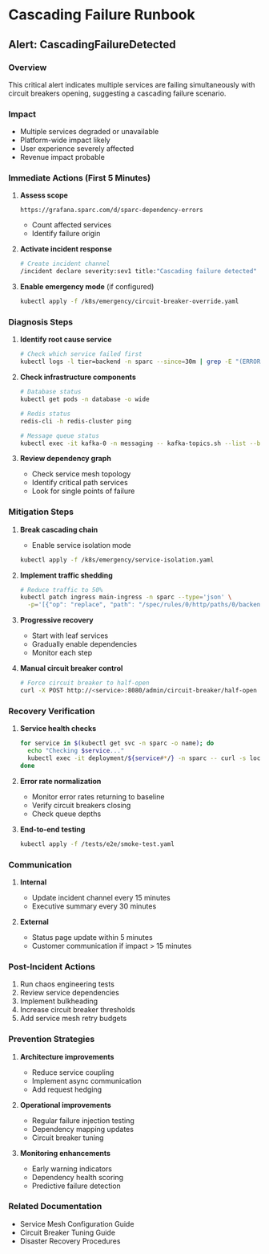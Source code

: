 # Cascading Failure Runbook

## Alert: CascadingFailureDetected

### Overview
This critical alert indicates multiple services are failing simultaneously with circuit breakers opening, suggesting a cascading failure scenario.

### Impact
- Multiple services degraded or unavailable
- Platform-wide impact likely
- User experience severely affected
- Revenue impact probable

### Immediate Actions (First 5 Minutes)

1. **Assess scope**
   ```
   https://grafana.sparc.com/d/sparc-dependency-errors
   ```
   - Count affected services
   - Identify failure origin

2. **Activate incident response**
   ```bash
   # Create incident channel
   /incident declare severity:sev1 title:"Cascading failure detected"
   ```

3. **Enable emergency mode** (if configured)
   ```bash
   kubectl apply -f /k8s/emergency/circuit-breaker-override.yaml
   ```

### Diagnosis Steps

1. **Identify root cause service**
   ```bash
   # Check which service failed first
   kubectl logs -l tier=backend -n sparc --since=30m | grep -E "(ERROR|PANIC)" | head -50
   ```

2. **Check infrastructure components**
   ```bash
   # Database status
   kubectl get pods -n database -o wide
   
   # Redis status
   redis-cli -h redis-cluster ping
   
   # Message queue status
   kubectl exec -it kafka-0 -n messaging -- kafka-topics.sh --list --bootstrap-server localhost:9092
   ```

3. **Review dependency graph**
   - Check service mesh topology
   - Identify critical path services
   - Look for single points of failure

### Mitigation Steps

1. **Break cascading chain**
   - Enable service isolation mode
   ```bash
   kubectl apply -f /k8s/emergency/service-isolation.yaml
   ```

2. **Implement traffic shedding**
   ```bash
   # Reduce traffic to 50%
   kubectl patch ingress main-ingress -n sparc --type='json' \
     -p='[{"op": "replace", "path": "/spec/rules/0/http/paths/0/backend/service/weight", "value":50}]'
   ```

3. **Progressive recovery**
   - Start with leaf services
   - Gradually enable dependencies
   - Monitor each step

4. **Manual circuit breaker control**
   ```bash
   # Force circuit breaker to half-open
   curl -X POST http://<service>:8080/admin/circuit-breaker/half-open
   ```

### Recovery Verification

1. **Service health checks**
   ```bash
   for service in $(kubectl get svc -n sparc -o name); do
     echo "Checking $service..."
     kubectl exec -it deployment/${service#*/} -n sparc -- curl -s localhost:8080/health
   done
   ```

2. **Error rate normalization**
   - Monitor error rates returning to baseline
   - Verify circuit breakers closing
   - Check queue depths

3. **End-to-end testing**
   ```bash
   kubectl apply -f /tests/e2e/smoke-test.yaml
   ```

### Communication

1. **Internal**
   - Update incident channel every 15 minutes
   - Executive summary every 30 minutes

2. **External**
   - Status page update within 5 minutes
   - Customer communication if impact > 15 minutes

### Post-Incident Actions

1. Run chaos engineering tests
2. Review service dependencies
3. Implement bulkheading
4. Increase circuit breaker thresholds
5. Add service mesh retry budgets

### Prevention Strategies

1. **Architecture improvements**
   - Reduce service coupling
   - Implement async communication
   - Add request hedging

2. **Operational improvements**
   - Regular failure injection testing
   - Dependency mapping updates
   - Circuit breaker tuning

3. **Monitoring enhancements**
   - Early warning indicators
   - Dependency health scoring
   - Predictive failure detection

### Related Documentation
- Service Mesh Configuration Guide
- Circuit Breaker Tuning Guide
- Disaster Recovery Procedures